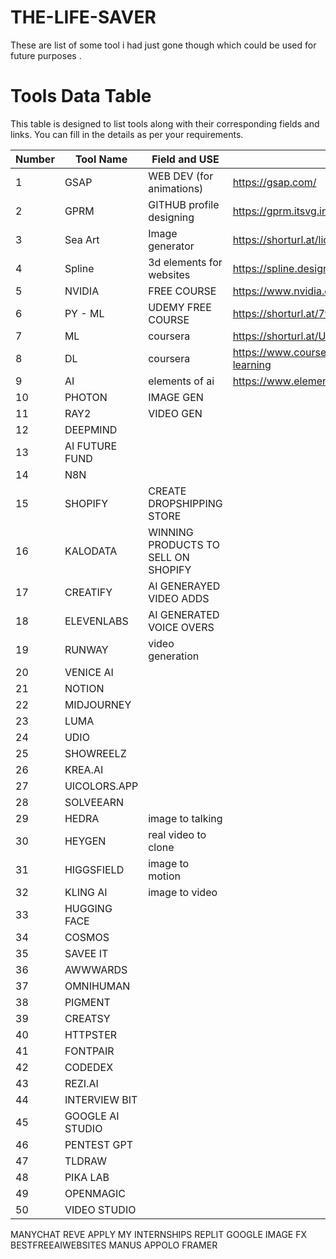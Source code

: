 # THE-LIFE-SAVER
These are list of some tool i had just gone though which could be used for future purposes .


# Tools Data Table

This table is designed to list tools along with their corresponding fields and links. You can fill in the details as per your requirements.

| **Number** | **Tool Name** |               **Field and USE**                   |                **Link**                      |
|------------|---------------|---------------------------------------------------|----------------------------------------------|
| 1          |  GSAP         | WEB DEV  (for animations)                         | https://gsap.com/                            |
| 2          |  GPRM         | GITHUB profile designing                          | https://gprm.itsvg.in/                       |
| 3          |  Sea Art      | Image generator                                   | https://shorturl.at/lidmX                    |
| 4          |  Spline       | 3d elements for websites                          | https://spline.design                        |
| 5          |  NVIDIA       | FREE COURSE                                       | https://www.nvidia.com/en-in/training/online/|
| 6          |  PY - ML      | UDEMY FREE COURSE                                 | https://shorturl.at/7t5Ms                    |
| 7          |  ML           | coursera                                          | https://shorturl.at/UFAPg                    |
| 8          |  DL           | coursera                                          | https://www.coursera.org/specializations/deep-learning|
| 9          |  AI           | elements of ai                                    | https://www.elementsofai.com/                       |
| 10         |  PHOTON            |  IMAGE GEN               |                        |
| 11         |  RAY2             |   VIDEO GEN              |                        |
| 12         |  DEEPMIND             |                 |                        |
| 13         |  AI FUTURE FUND             |                 |                        |
| 14         |  N8N             |                 |                        |
| 15         |  SHOPIFY             | CREATE DROPSHIPPING STORE                |                        |
| 16         |  KALODATA             | WINNING PRODUCTS TO SELL ON SHOPIFY                |                        |
| 17         |  CREATIFY             | AI GENERAYED VIDEO ADDS                |                        |
| 18         |  ELEVENLABS             | AI GENERATED VOICE OVERS                 |                        |
| 19         |  RUNWAY             | video generation                |                        |
| 20         |  VENICE AI             |                 |                        |
| 21         |  NOTION             |                 |                        |
| 22         |  MIDJOURNEY             |                 |                        |
| 23         |  LUMA             |                 |                        |
| 24         |  UDIO             |                 |                        |
| 25         |  SHOWREELZ             |                 |                        |
| 26         |  KREA.AI             |                 |                        |
| 27         |  UICOLORS.APP             |                 |                        |
| 28         |  SOLVEEARN             |                 |                        |
| 29         |  HEDRA             | image to talking                |                        |
| 30         |  HEYGEN             | real video to clone                |                        |
| 31         |  HIGGSFIELD             |  image to motion              |                        |
| 32         |  KLING AI            |  image to video               |                        |
| 33         |  HUGGING FACE             |                 |                        |
| 34         |  COSMOS             |                 |                        |
| 35         |  SAVEE IT             |                 |                        |
| 36         |  AWWWARDS             |                 |                        |
| 37         |  OMNIHUMAN             |                 |                        |
| 38         |  PIGMENT             |                 |                        |
| 39         |  CREATSY             |                 |                        |
| 40         |  HTTPSTER             |                 |                        |
| 41         |  FONTPAIR             |                 |                        |
| 42         |  CODEDEX             |                 |                        |
| 43         |  REZI.AI             |                 |                        |
| 44         |  INTERVIEW BIT             |                 |                        |
| 45         |  GOOGLE AI STUDIO             |                 |                        |
| 46         |  PENTEST GPT             |                 |                        |
| 47         |  TLDRAW             |                 |                        |
| 48         |  PIKA LAB             |                 |                        |
| 49         |  OPENMAGIC             |                 |                        |
| 50         |  VIDEO STUDIO             |                 |                        |
MANYCHAT
REVE
APPLY MY INTERNSHIPS
REPLIT
GOOGLE IMAGE FX
BESTFREEAIWEBSITES
MANUS
APPOLO
FRAMER
